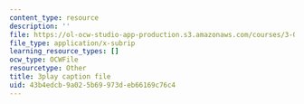 ```yaml
---
content_type: resource
description: ''
file: https://ol-ocw-studio-app-production.s3.amazonaws.com/courses/3-091sc-introduction-to-solid-state-chemistry-fall-2010/43b4edcb9a025b69973deb66169c76c4_Io_4ZckeQ1k.vtt
file_type: application/x-subrip
learning_resource_types: []
ocw_type: OCWFile
resourcetype: Other
title: 3play caption file
uid: 43b4edcb-9a02-5b69-973d-eb66169c76c4
---
```

